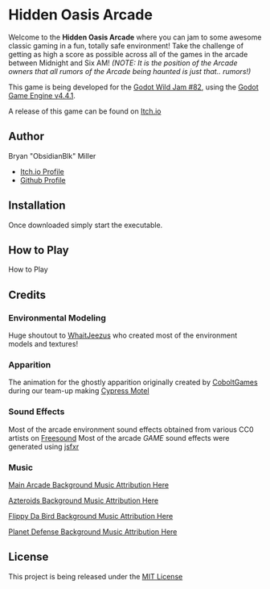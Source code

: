 # Hidden Oasis Arcade

Welcome to the **Hidden Oasis Arcade** where you can jam to some awesome classic gaming in a fun, totally safe environment!
Take the challenge of getting as high a score as possible across all of the games in the arcade between Midnight and Six AM!
*(NOTE: It is the position of the Arcade owners that all rumors of the Arcade being haunted is just that.. rumors!)*

This game is being developed for the [Godot Wild Jam #82](https://itch.io/jam/godot-wild-jam-82), using the [Godot Game Engine v4.4.1](https://godotengine.org/).

A release of this game can be found on [Itch.io](https://obsidianblk.itch.io/hidden-oasis-arcade) 

## Author
Bryan "ObsidianBlk" Miller

* [Itch.io Profile](https://obsidianblk.itch.io/)
* [Github Profile](https://github.com/ObsidianBlk)

## Installation

Once downloaded simply start the executable.

## How to Play

How to Play

## Credits

### Environmental Modeling
Huge shoutout to [WhaitJeezus](https://www.twitch.tv/whaitjeezus) who created most of the environment models and textures!

### Apparition
The animation for the ghostly apparition originally created by [CoboltGames](https://coboltgames.itch.io/) during our team-up making [Cypress Motel](https://obsidianblk.itch.io/cypress-motel)

### Sound Effects
Most of the arcade environment sound effects obtained from various CC0 artists on [Freesound](https://freesound.org/)
Most of the arcade *GAME* sound effects were generated using [jsfxr](https://sfxr.me/)

### Music
[Main Arcade Background Music Attribution Here](./assets/audio/music/attributions.txt)

[Azteroids Background Music Attribution Here](./games/azteroids/assets/music/attributions.txt)

[Flippy Da Bird Background Music Attribution Here](./games/flippy/assets/audio/music/attributions.txt)

[Planet Defense Background Music Attribution Here](./games/planet_defense/assets/audio/music/attributions.txt)


## License

This project is being released under the [MIT License](./LICENSE.md)
